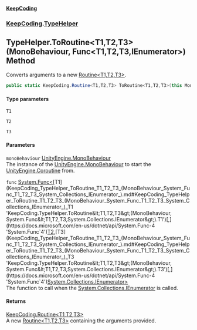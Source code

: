 #### [KeepCoding](index.md 'index')
### [KeepCoding](KeepCoding.md 'KeepCoding').[TypeHelper](KeepCoding_TypeHelper.md 'KeepCoding.TypeHelper')
## TypeHelper.ToRoutine&lt;T1,T2,T3&gt;(MonoBehaviour, Func&lt;T1,T2,T3,IEnumerator&gt;) Method
Converts arguments to a new [Routine&lt;T1,T2,T3&gt;](KeepCoding_Routine_T1_T2_T3_.md 'KeepCoding.Routine&lt;T1,T2,T3&gt;').  
```csharp
public static KeepCoding.Routine<T1,T2,T3> ToRoutine<T1,T2,T3>(this MonoBehaviour monoBehaviour, System.Func<T1,T2,T3,System.Collections.IEnumerator> func);
```
#### Type parameters
<a name='KeepCoding_TypeHelper_ToRoutine_T1_T2_T3_(MonoBehaviour_System_Func_T1_T2_T3_System_Collections_IEnumerator_)_T1'></a>
`T1`  
  
<a name='KeepCoding_TypeHelper_ToRoutine_T1_T2_T3_(MonoBehaviour_System_Func_T1_T2_T3_System_Collections_IEnumerator_)_T2'></a>
`T2`  
  
<a name='KeepCoding_TypeHelper_ToRoutine_T1_T2_T3_(MonoBehaviour_System_Func_T1_T2_T3_System_Collections_IEnumerator_)_T3'></a>
`T3`  
  
#### Parameters
<a name='KeepCoding_TypeHelper_ToRoutine_T1_T2_T3_(MonoBehaviour_System_Func_T1_T2_T3_System_Collections_IEnumerator_)_monoBehaviour'></a>
`monoBehaviour` [UnityEngine.MonoBehaviour](https://docs.microsoft.com/en-us/dotnet/api/UnityEngine.MonoBehaviour 'UnityEngine.MonoBehaviour')  
The instance of the [UnityEngine.MonoBehaviour](https://docs.microsoft.com/en-us/dotnet/api/UnityEngine.MonoBehaviour 'UnityEngine.MonoBehaviour') to start the [UnityEngine.Coroutine](https://docs.microsoft.com/en-us/dotnet/api/UnityEngine.Coroutine 'UnityEngine.Coroutine') from.
  
<a name='KeepCoding_TypeHelper_ToRoutine_T1_T2_T3_(MonoBehaviour_System_Func_T1_T2_T3_System_Collections_IEnumerator_)_func'></a>
`func` [System.Func&lt;](https://docs.microsoft.com/en-us/dotnet/api/System.Func-4 'System.Func`4')[T1](KeepCoding_TypeHelper_ToRoutine_T1_T2_T3_(MonoBehaviour_System_Func_T1_T2_T3_System_Collections_IEnumerator_).md#KeepCoding_TypeHelper_ToRoutine_T1_T2_T3_(MonoBehaviour_System_Func_T1_T2_T3_System_Collections_IEnumerator_)_T1 'KeepCoding.TypeHelper.ToRoutine&lt;T1,T2,T3&gt;(MonoBehaviour, System.Func&lt;T1,T2,T3,System.Collections.IEnumerator&gt;).T1')[,](https://docs.microsoft.com/en-us/dotnet/api/System.Func-4 'System.Func`4')[T2](KeepCoding_TypeHelper_ToRoutine_T1_T2_T3_(MonoBehaviour_System_Func_T1_T2_T3_System_Collections_IEnumerator_).md#KeepCoding_TypeHelper_ToRoutine_T1_T2_T3_(MonoBehaviour_System_Func_T1_T2_T3_System_Collections_IEnumerator_)_T2 'KeepCoding.TypeHelper.ToRoutine&lt;T1,T2,T3&gt;(MonoBehaviour, System.Func&lt;T1,T2,T3,System.Collections.IEnumerator&gt;).T2')[,](https://docs.microsoft.com/en-us/dotnet/api/System.Func-4 'System.Func`4')[T3](KeepCoding_TypeHelper_ToRoutine_T1_T2_T3_(MonoBehaviour_System_Func_T1_T2_T3_System_Collections_IEnumerator_).md#KeepCoding_TypeHelper_ToRoutine_T1_T2_T3_(MonoBehaviour_System_Func_T1_T2_T3_System_Collections_IEnumerator_)_T3 'KeepCoding.TypeHelper.ToRoutine&lt;T1,T2,T3&gt;(MonoBehaviour, System.Func&lt;T1,T2,T3,System.Collections.IEnumerator&gt;).T3')[,](https://docs.microsoft.com/en-us/dotnet/api/System.Func-4 'System.Func`4')[System.Collections.IEnumerator](https://docs.microsoft.com/en-us/dotnet/api/System.Collections.IEnumerator 'System.Collections.IEnumerator')[&gt;](https://docs.microsoft.com/en-us/dotnet/api/System.Func-4 'System.Func`4')  
The function to call when the [System.Collections.IEnumerator](https://docs.microsoft.com/en-us/dotnet/api/System.Collections.IEnumerator 'System.Collections.IEnumerator') is called.
  
#### Returns
[KeepCoding.Routine&lt;](KeepCoding_Routine_T1_T2_T3_.md 'KeepCoding.Routine&lt;T1,T2,T3&gt;')[T1](KeepCoding_TypeHelper_ToRoutine_T1_T2_T3_(MonoBehaviour_System_Func_T1_T2_T3_System_Collections_IEnumerator_).md#KeepCoding_TypeHelper_ToRoutine_T1_T2_T3_(MonoBehaviour_System_Func_T1_T2_T3_System_Collections_IEnumerator_)_T1 'KeepCoding.TypeHelper.ToRoutine&lt;T1,T2,T3&gt;(MonoBehaviour, System.Func&lt;T1,T2,T3,System.Collections.IEnumerator&gt;).T1')[,](KeepCoding_Routine_T1_T2_T3_.md 'KeepCoding.Routine&lt;T1,T2,T3&gt;')[T2](KeepCoding_TypeHelper_ToRoutine_T1_T2_T3_(MonoBehaviour_System_Func_T1_T2_T3_System_Collections_IEnumerator_).md#KeepCoding_TypeHelper_ToRoutine_T1_T2_T3_(MonoBehaviour_System_Func_T1_T2_T3_System_Collections_IEnumerator_)_T2 'KeepCoding.TypeHelper.ToRoutine&lt;T1,T2,T3&gt;(MonoBehaviour, System.Func&lt;T1,T2,T3,System.Collections.IEnumerator&gt;).T2')[,](KeepCoding_Routine_T1_T2_T3_.md 'KeepCoding.Routine&lt;T1,T2,T3&gt;')[T3](KeepCoding_TypeHelper_ToRoutine_T1_T2_T3_(MonoBehaviour_System_Func_T1_T2_T3_System_Collections_IEnumerator_).md#KeepCoding_TypeHelper_ToRoutine_T1_T2_T3_(MonoBehaviour_System_Func_T1_T2_T3_System_Collections_IEnumerator_)_T3 'KeepCoding.TypeHelper.ToRoutine&lt;T1,T2,T3&gt;(MonoBehaviour, System.Func&lt;T1,T2,T3,System.Collections.IEnumerator&gt;).T3')[&gt;](KeepCoding_Routine_T1_T2_T3_.md 'KeepCoding.Routine&lt;T1,T2,T3&gt;')  
A new [Routine&lt;T1,T2,T3&gt;](KeepCoding_Routine_T1_T2_T3_.md 'KeepCoding.Routine&lt;T1,T2,T3&gt;') containing the arguments provided.
